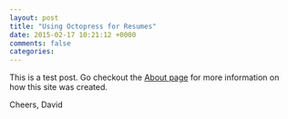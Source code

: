 ```yaml
---
layout: post
title: "Using Octopress for Resumes"
date: 2015-02-17 10:21:12 +0000
comments: false
categories: 
---
```


This is a test post.  Go checkout the [About page](/about) for more information on how this site was created.

Cheers,
David